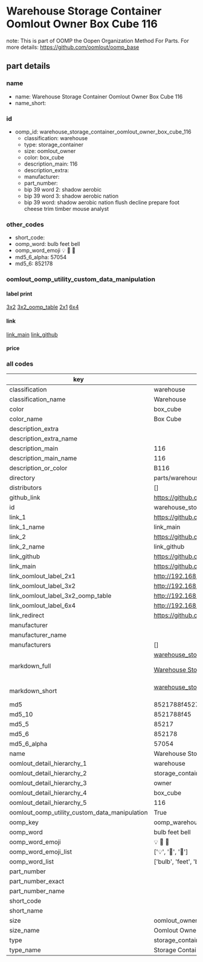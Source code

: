 # Warehouse Storage Container Oomlout Owner Box Cube 116  

note: This is part of OOMP the Oopen Organization Method For Parts. For more details: https://github.com/oomlout/oomp_base

##  part details
  







### name
* name: Warehouse Storage Container Oomlout Owner Box Cube 116
* name_short: 
### id
* oomp_id: warehouse_storage_container_oomlout_owner_box_cube_116
  * classification: warehouse
  * type: storage_container
  * size: oomlout_owner
  * color: box_cube
  * description_main: 116
  * description_extra: 
  * manufacturer: 
  * part_number: 
  * bip 39 word 2: shadow aerobic
  * bip 39 word 3: shadow aerobic nation
  * bip 39 word: shadow aerobic nation flush decline prepare foot cheese trim timber mouse analyst

### other_codes
* short_code: 
* oomp_word: bulb feet bell
* oomp_word_emoji :bulb: :feet: :bell:
* md5_6_alpha: 57054
* md5_6: 852178






### oomlout_oomp_utility_custom_data_manipulation
#### label print
[3x2](http://192.168.1.245:1112/?label=oomp%2057054)
[3x2_oomp_table](http://192.168.1.108:1112/?label=oomp%2057054)
[2x1](http://192.168.1.242:1112/?label=oomp%2057054)
[6x4](http://192.168.1.55:1112/?label=oomp%2057054)    

#### link

[link_main](https://github.com/oomlout/oomlout_oomp_version_1_messy/tree/main/parts/warehouse_storage_container_oomlout_owner_box_cube_116) [link_github](https://github.com/oomlout/oomlout_oomp_version_1_messy/tree/main/parts/warehouse_storage_container_oomlout_owner_box_cube_116)                             

#### price







### all codes 
| key | value |  
| --- | --- |  
| classification | warehouse |  
| classification_name | Warehouse |  
| color | box_cube |  
| color_name | Box Cube |  
| description_extra |  |  
| description_extra_name |  |  
| description_main | 116 |  
| description_main_name | 116 |  
| description_or_color | B116 |  
| directory | parts/warehouse_storage_container_oomlout_owner_box_cube_116 |  
| distributors | [] |  
| github_link | https://github.com/oomlout/oomlout_oomp_part_src/tree/main/parts/warehouse_storage_container_oomlout_owner_box_cube_116 |  
| id | warehouse_storage_container_oomlout_owner_box_cube_116 |  
| link_1 | https://github.com/oomlout/oomlout_oomp_version_1_messy/tree/main/parts/warehouse_storage_container_oomlout_owner_box_cube_116 |  
| link_1_name | link_main |  
| link_2 | https://github.com/oomlout/oomlout_oomp_version_1_messy/tree/main/parts/warehouse_storage_container_oomlout_owner_box_cube_116 |  
| link_2_name | link_github |  
| link_github | https://github.com/oomlout/oomlout_oomp_version_1_messy/tree/main/parts/warehouse_storage_container_oomlout_owner_box_cube_116 |  
| link_main | https://github.com/oomlout/oomlout_oomp_version_1_messy/tree/main/parts/warehouse_storage_container_oomlout_owner_box_cube_116 |  
| link_oomlout_label_2x1 | http://192.168.1.242:1112/?label=oomp%2057054 |  
| link_oomlout_label_3x2 | http://192.168.1.245:1112/?label=oomp%2057054 |  
| link_oomlout_label_3x2_oomp_table | http://192.168.1.108:1112/?label=oomp%2057054 |  
| link_oomlout_label_6x4 | http://192.168.1.55:1112/?label=oomp%2057054 |  
| link_redirect | https://github.com/oomlout/oomlout_oomp_version_1_messy/tree/main/parts/warehouse_storage_container_oomlout_owner_box_cube_116 |  
| manufacturer |  |  
| manufacturer_name |  |  
| manufacturers | [] |  
| markdown_full | [warehouse_storage_container_oomlout_owner_box_cube_116](none)<br>[](none)<br>[Warehouse Storage Container Oomlout Owner Box Cube 116](none)<br><br> |  
| markdown_short | [warehouse_storage_container_oomlout_owner_box_cube_116](none)<br><br> |  
| md5 | 8521788f45272b5ea79c759d26810e26 |  
| md5_10 | 8521788f45 |  
| md5_5 | 85217 |  
| md5_6 | 852178 |  
| md5_6_alpha | 57054 |  
| name | Warehouse Storage Container Oomlout Owner Box Cube 116 |  
| oomlout_detail_hierarchy_1 | warehouse |  
| oomlout_detail_hierarchy_2 | storage_container |  
| oomlout_detail_hierarchy_3 | owner |  
| oomlout_detail_hierarchy_4 | box_cube |  
| oomlout_detail_hierarchy_5 | 116 |  
| oomlout_oomp_utility_custom_data_manipulation | True |  
| oomp_key | oomp_warehouse_storage_container_oomlout_owner_box_cube_116 |  
| oomp_word | bulb feet bell |  
| oomp_word_emoji | :bulb: :feet: :bell: |  
| oomp_word_emoji_list | [':bulb:', ':feet:', ':bell:'] |  
| oomp_word_list | ['bulb', 'feet', 'bell'] |  
| part_number |  |  
| part_number_exact |  |  
| part_number_name |  |  
| short_code |  |  
| short_name |  |  
| size | oomlout_owner |  
| size_name | Oomlout Owner |  
| type | storage_container |  
| type_name | Storage Container |  

